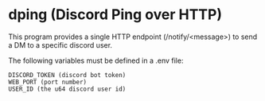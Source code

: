 # dping (Discord Ping over HTTP)

This program provides a single HTTP endpoint (/notify/\<message>) to send a DM to a specific discord user.

The following variables must be defined in a .env file:
```
DISCORD_TOKEN (discord bot token)
WEB_PORT (port number)
USER_ID (the u64 discord user id)
```